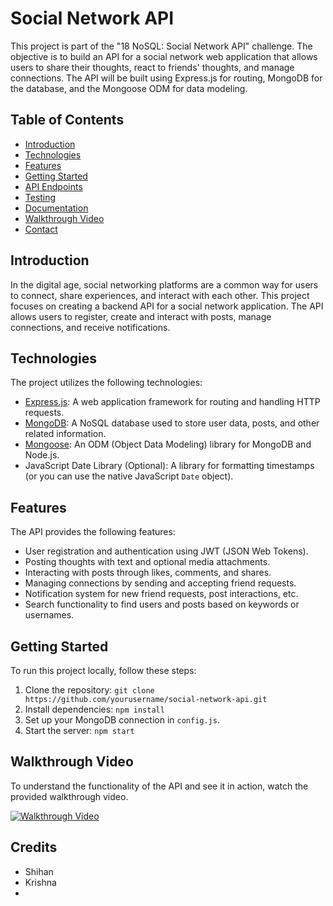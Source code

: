 # Social Network API

This project is part of the "18 NoSQL: Social Network API" challenge. The objective is to build an API for a social network web application that allows users to share their thoughts, react to friends' thoughts, and manage connections. The API will be built using Express.js for routing, MongoDB for the database, and the Mongoose ODM for data modeling. 

## Table of Contents

- [Introduction](#introduction)
- [Technologies](#technologies)
- [Features](#features)
- [Getting Started](#getting-started)
- [API Endpoints](#api-endpoints)
- [Testing](#testing)
- [Documentation](#documentation)
- [Walkthrough Video](#walkthrough-video)
- [Contact](#contact)

## Introduction

In the digital age, social networking platforms are a common way for users to connect, share experiences, and interact with each other. This project focuses on creating a backend API for a social network application. The API allows users to register, create and interact with posts, manage connections, and receive notifications.

## Technologies

The project utilizes the following technologies:

- [Express.js](https://www.npmjs.com/package/express): A web application framework for routing and handling HTTP requests.
- [MongoDB](https://www.mongodb.com/): A NoSQL database used to store user data, posts, and other related information.
- [Mongoose](https://www.npmjs.com/package/mongoose): An ODM (Object Data Modeling) library for MongoDB and Node.js.
- JavaScript Date Library (Optional): A library for formatting timestamps (or you can use the native JavaScript `Date` object).

## Features

The API provides the following features:

- User registration and authentication using JWT (JSON Web Tokens).
- Posting thoughts with text and optional media attachments.
- Interacting with posts through likes, comments, and shares.
- Managing connections by sending and accepting friend requests.
- Notification system for new friend requests, post interactions, etc.
- Search functionality to find users and posts based on keywords or usernames.

## Getting Started

To run this project locally, follow these steps:

1. Clone the repository: `git clone https://github.com/yourusername/social-network-api.git`
2. Install dependencies: `npm install`
3. Set up your MongoDB connection in `config.js`.
4. Start the server: `npm start`





## Walkthrough Video

To understand the functionality of the API and see it in action, watch the provided walkthrough video.

[![Walkthrough Video](https://drive.google.com/file/d/1ZBYK9nILs7FLhHF5S0_UnlCGdZ5Yj76k/view)](https://drive.google.com/file/d/1ZBYK9nILs7FLhHF5S0_UnlCGdZ5Yj76k/view)

## Credits 

- Shihan
- Krishna
-
